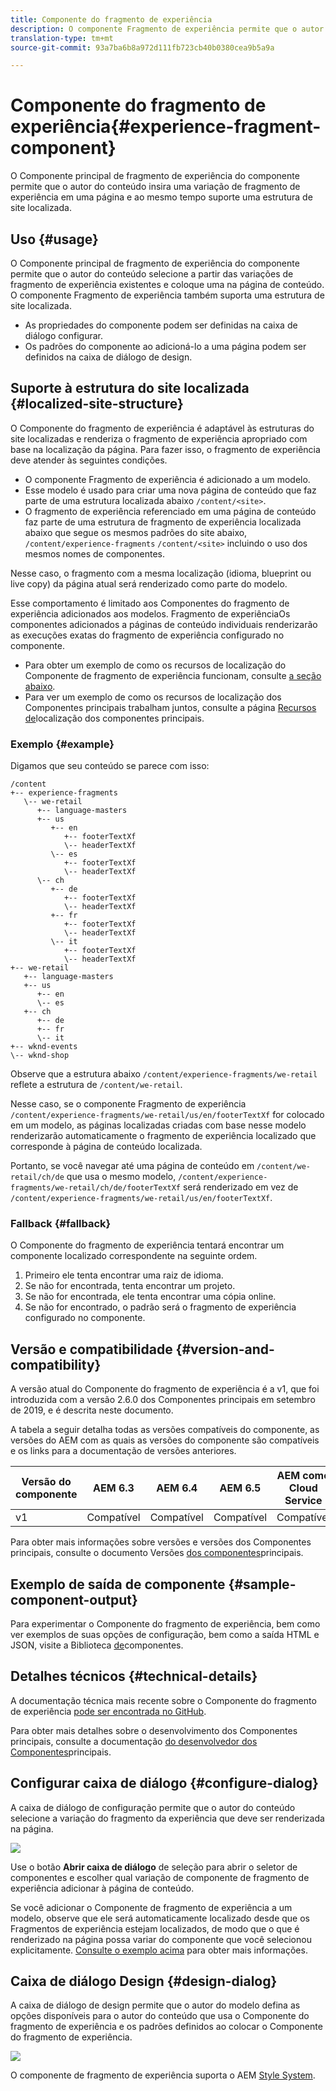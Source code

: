 ```yaml
---
title: Componente do fragmento de experiência
description: O componente Fragmento de experiência permite que o autor do conteúdo adicione uma variação de fragmento de experiência a uma página.
translation-type: tm+mt
source-git-commit: 93a7ba6b8a972d111fb723cb40b0380cea9b5a9a

---
```



# Componente do fragmento de experiência{#experience-fragment-component}

O Componente principal de fragmento de experiência do componente permite que o autor do conteúdo insira uma variação de fragmento de experiência em uma página e ao mesmo tempo suporte uma estrutura de site localizada.

## Uso {#usage}

O Componente principal de fragmento de experiência do componente permite que o autor do conteúdo selecione a partir das variações de fragmento de experiência existentes e coloque uma na página de conteúdo. O componente Fragmento de experiência também suporta uma estrutura de site localizada.

* As propriedades do componente podem ser definidas na caixa de diálogo [](#configure-dialog)configurar.
* Os padrões do componente ao adicioná-lo a uma página podem ser definidos na caixa de diálogo [](#design-dialog)de design.

## Suporte à estrutura do site localizada {#localized-site-structure}

O Componente do fragmento de experiência é adaptável às estruturas do site localizadas e renderiza o fragmento de experiência apropriado com base na localização da página. Para fazer isso, o fragmento de experiência deve atender às seguintes condições.

* O componente Fragmento de experiência é adicionado a um modelo.
* Esse modelo é usado para criar uma nova página de conteúdo que faz parte de uma estrutura localizada abaixo `/content/<site>`.
* O fragmento de experiência referenciado em uma página de conteúdo faz parte de uma estrutura de fragmento de experiência localizada abaixo que segue os mesmos padrões do site abaixo, `/content/experience-fragments` `/content/<site>` incluindo o uso dos mesmos nomes de componentes.

Nesse caso, o fragmento com a mesma localização (idioma, blueprint ou live copy) da página atual será renderizado como parte do modelo.

Esse comportamento é limitado aos Componentes do fragmento de experiência adicionados aos modelos. Fragmento de experiênciaOs componentes adicionados a páginas de conteúdo individuais renderizarão as execuções exatas do fragmento de experiência configurado no componente.

* Para obter um exemplo de como os recursos de localização do Componente de fragmento de experiência funcionam, consulte [a seção abaixo](#example).
* Para ver um exemplo de como os recursos de localização dos Componentes principais trabalham juntos, consulte a página [Recursos de](/help/get-started/localization.md)localização dos componentes principais.

### Exemplo {#example}

Digamos que seu conteúdo se parece com isso:

```
/content
+-- experience-fragments
   \-- we-retail
      +-- language-masters
      +-- us
         +-- en
            +-- footerTextXf
            \-- headerTextXf
         \-- es
            +-- footerTextXf
            \-- headerTextXf
      \-- ch
         +-- de
            +-- footerTextXf
            \-- headerTextXf
         +-- fr
            +-- footerTextXf
            \-- headerTextXf
         \-- it
            +-- footerTextXf
            \-- headerTextXf
+-- we-retail
   +-- language-masters
   +-- us
      +-- en
      \-- es
   +-- ch
      +-- de
      +-- fr
      \-- it
+-- wknd-events
\-- wknd-shop
```

Observe que a estrutura abaixo `/content/experience-fragments/we-retail` reflete a estrutura de `/content/we-retail`.

Nesse caso, se o componente Fragmento de experiência `/content/experience-fragments/we-retail/us/en/footerTextXf` for colocado em um modelo, as páginas localizadas criadas com base nesse modelo renderizarão automaticamente o fragmento de experiência localizado que corresponde à página de conteúdo localizada.

Portanto, se você navegar até uma página de conteúdo em `/content/we-retail/ch/de` que usa o mesmo modelo, `/content/experience-fragments/we-retail/ch/de/footerTextXf` será renderizado em vez de `/content/experience-fragments/we-retail/us/en/footerTextXf`.

### Fallback {#fallback}

O Componente do fragmento de experiência tentará encontrar um componente localizado correspondente na seguinte ordem.

1. Primeiro ele tenta encontrar uma raiz de idioma.
1. Se não for encontrada, tenta encontrar um projeto.
1. Se não for encontrada, ele tenta encontrar uma cópia online.
1. Se não for encontrado, o padrão será o fragmento de experiência configurado no componente.

## Versão e compatibilidade {#version-and-compatibility}

A versão atual do Componente do fragmento de experiência é a v1, que foi introduzida com a versão 2.6.0 dos Componentes principais em setembro de 2019, e é descrita neste documento.

A tabela a seguir detalha todas as versões compatíveis do componente, as versões do AEM com as quais as versões do componente são compatíveis e os links para a documentação de versões anteriores.

| Versão do componente | AEM 6.3 | AEM 6.4 | AEM 6.5 | AEM como Cloud Service |
|--- |--- |--- |---|---|
| v1 | Compatível | Compatível | Compatível | Compatível |

Para obter mais informações sobre versões e versões dos Componentes principais, consulte o documento Versões [dos componentes](/help/versions.md)principais.

## Exemplo de saída de componente {#sample-component-output}

Para experimentar o Componente do fragmento de experiência, bem como ver exemplos de suas opções de configuração, bem como a saída HTML e JSON, visite a Biblioteca [de](https://adobe.com/go/aem_cmp_library_xf)componentes.

## Detalhes técnicos {#technical-details}

A documentação técnica mais recente sobre o Componente do fragmento de experiência [pode ser encontrada no GitHub](https://adobe.com/go/aem_cmp_tech_xf_v1).

Para obter mais detalhes sobre o desenvolvimento dos Componentes principais, consulte a documentação [do desenvolvedor dos Componentes](/help/developing/overview.md)principais.

## Configurar caixa de diálogo {#configure-dialog}

A caixa de diálogo de configuração permite que o autor do conteúdo selecione a variação do fragmento da experiência que deve ser renderizada na página.

![](/help/assets/screen-shot-2019-08-23-10.49.21.png)

Use o botão **Abrir caixa de diálogo** de seleção para abrir o seletor de componentes e escolher qual variação de componente de fragmento de experiência adicionar à página de conteúdo.

Se você adicionar o Componente de fragmento de experiência a um modelo, observe que ele será automaticamente localizado desde que os Fragmentos de experiência estejam localizados, de modo que o que é renderizado na página possa variar do componente que você selecionou explicitamente. [Consulte o exemplo acima](#example) para obter mais informações.

## Caixa de diálogo Design {#design-dialog}

A caixa de diálogo de design permite que o autor do modelo defina as opções disponíveis para o autor do conteúdo que usa o Componente do fragmento de experiência e os padrões definidos ao colocar o Componente do fragmento de experiência.

![](/help/assets/screen-shot-2019-08-23-10.48.36.png)

O componente de fragmento de experiência suporta o AEM [Style System](/help/get-started/authoring.md#component-styling).
